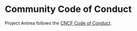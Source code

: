 # Community Code of Conduct

Project Antrea follows the [CNCF Code of Conduct](https://github.com/cncf/foundation/blob/master/code-of-conduct.md).
